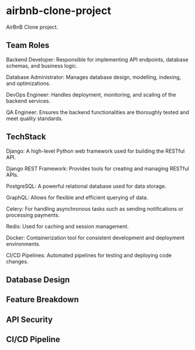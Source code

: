 # airbnb-clone-project
AirBnB Clone project.

## Team Roles

   Backend Developer: Responsible for implementing API endpoints, database schemas, and business logic.

   Database Administrator: Manages database design, modelling,  indexing, and optimizations.

   DevOps Engineer: Handles deployment, monitoring, and scaling of the backend services.

   QA Engineer: Ensures the backend functionalities are thoroughly tested and meet quality standards.

## TechStack 

   Django: A high-level Python web framework used for building the RESTful API.
 
   Django REST Framework: Provides tools for creating and managing RESTful APIs.
 
   PostgreSQL: A powerful relational database used for data storage.
 
   GraphQL: Allows for flexible and efficient querying of data.

   Celery: For handling asynchronous tasks such as sending notifications or processing payments.
 
   Redis: Used for caching and session management.
 
   Docker: Containerization tool for consistent development and deployment environments.
 
   CI/CD Pipelines: Automated pipelines for testing and deploying code changes.

## Database Design


## Feature Breakdown


## API Security 


## CI/CD Pipeline  

